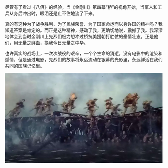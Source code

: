 尽管有了看过《八佰》的经验，当《金刚川》第四幕“桥”的视角开始，当军人和工兵从身后冲出时，眼泪还是止不住地流了下来。

真的有这种为了战争胜利、为了民族荣誉、为了国家命运而以身许国的精神吗？我知道答案是肯定的。而正是这种精神，感动了我，更确切地说，震撼了我。我深深地体会到当时金刚川上先烈们极力想冲过桥抗美援朝打胜仗的豪情壮志。正是他们，用无量之鲜血，换我今日无量之中华。

也许真实的战场上，一次次战役的艰辛，一个个生命的消逝，没有电影中的渲染和煽情，但是通过电影，先烈们的故事将永远流动在银幕的光影里，永远鲜活在我们共同的国族记忆里。

![](./01.webp)